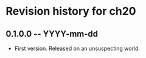 # Revision history for ch20

## 0.1.0.0 -- YYYY-mm-dd

* First version. Released on an unsuspecting world.
